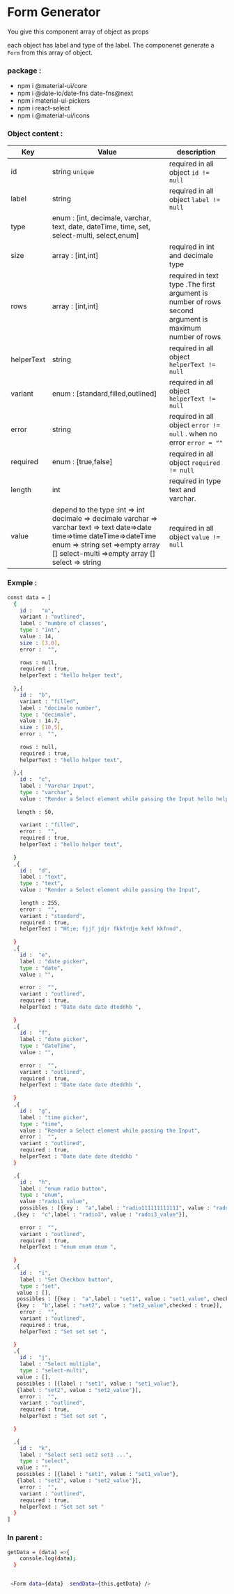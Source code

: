 # Form Generator

You give this component array of object as props <Form data={data} /> each object has label and type of the label. The componenet generate a ```Form``` from this array of object.

### package : 

 - npm i @material-ui/core
 - npm i @date-io/date-fns date-fns@next
 - npm i material-ui-pickers
 - npm i react-select
 - npm i @material-ui/icons
###  Object content : 

| Key | Value | description |
| ------ | ------ |  ------ |
| id | string ```unique``` | required in all object ```id != null```
| label | string  | required in all object ```label != null```
| type | enum : [int,   decimale,  varchar, text, date, dateTime, time, set, select-multi, select,enum] |
| size | array : [int,int] | required in int and decimale type |
| rows | array : [int,int] | required in text type .The first argument is number of rows second argument is maximum number of rows |
| helperText | string | required in all object ```helperText != null``` |
| variant | enum : [standard,filled,outlined] | required in all object ```helperText != null``` |
| error | string | required in all object ```error != null``` . when no error ```error = ""``` |
| required | enum : [true,false] | required in all object ```required != null``` |
| length | int | required in type text and varchar. |
| value | depend to the type :int => int decimale => decimale varchar => varchar text => text date=>date time=>time dateTime=>dateTime enum => string set =>empty array []  select-multi =>empty array [] select => string |required in all object ```value != null``` |


### Exmple : 
```sh 
const data = [
  {
    id :   "a",
    variant : "outlined",
    label : "numbre of classes",
    type : "int",
    value : 14,
    size : [3,0],
    error :  "",
    
    rows : null,
    required : true,
    helperText : "hello helper text",
    
  },{
    id :  "b",
    variant : "filled",
    label : "decimale number",
    type : "decimale",
    value : 14.7,
    size : [10,5],
    error :  "",
   
    rows : null,
    required : true,
    helperText : "hello helper text",
    
  },{
    id :  "c",
    label : "Varchar Input",
    type : "varchar",
    value : "Render a Select element while passing the Input hello helper text hello helper text",
    
   length : 50,
   
    variant : "filled",
    error :  "",
    required : true,
    helperText : "hello helper text",
   
  }
  ,{
    id :  "d",
    label : "text",
    type : "text",
    value : "Render a Select element while passing the Input",
    
    length : 255,
    error :  "",
    variant : "standard",
    required : true,
    helperText : "Ht;e; fjjf jdjr fkkfrdje kekf kkfnnd",
    
  }
  ,{
    id :  "e",
    label : "date picker",
    type : "date",
    value : "",
   
    error :  "",
    variant : "outlined",
    required : true,
    helperText : "Date date date dteddhb ",
    
  }
  ,{
    id :  "f",
    label : "date picker",
    type : "dateTime",
    value : "",
   
    error :  "",
    variant : "outlined",
    required : true,
    helperText : "Date date date dteddhb ",
   
  }
  ,{
    id :  "g",
    label : "time picker",
    type : "time",
    value : "Render a Select element while passing the Input",
    error :  "",
    variant : "outlined",
    required : true,
    helperText : "Date date date dteddhb "
  }

  ,{
    id :  "h",
    label : "enum radio button",
    type : "enum",
    value :"radoi1_value",
    possibles : [{key :  "a",label : "radio111111111111", value : "radoi1_value"},{key :  "b",label : "radio2", value : "radoi2_value"}
  ,{key :  "c",label : "radio3", value : "radoi3_value"}],
   
    error :  "",
    variant : "outlined",
    required : true,
    helperText : "enum enum enum ",
    
  }
  ,{
    id :  "i",
    label : "Set Checkbox button",
    type : "set",
   value : [],
   possibles : [{key :  "a",label : "set1", value : "set1_value", checked : false},
   {key :  "b",label : "set2", value : "set2_value",checked : true}],
    error :  "",
    variant : "outlined",
    required : true,
    helperText : "Set set set ",
   
  }
  ,{
    id :  "j",
    label : "Select multiple",
    type : "select-multi",
   value : [],
   possibles : [{label : "set1", value : "set1_value"},
   {label : "set2", value : "set2_value"}],
    error :  "",
    variant : "outlined",
    required : true,
    helperText : "Set set set ",
    
  }

  ,{
    id :  "k",
    label : "Select set1 set2 set3 ...",
    type : "select",
   value : "",
   possibles : [{label : "set1", value : "set1_value"},
   {label : "set2", value : "set2_value"}],
    error :  "",
    variant : "outlined",
    required : true,
    helperText : "Set set set "
  }
]
```


### In parent  :

```sh 
getData = (data) =>{
    console.log(data);
  }
  ```

```sh

 <Form data={data}  sendData={this.getData} />
 
 ```
 

